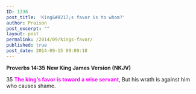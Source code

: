 ```yaml
---
ID: 1336
post_title: 'King&#8217;s favor is to whom?'
author: Praison
post_excerpt: ""
layout: post
permalink: /2014/09/kings-favor/
published: true
post_date: 2014-09-15 09:09:18
---
```

<strong>Proverbs 14:35</strong>
<strong> New King James Version (NKJV)</strong>

35 <span style="color: #ff00ff;"><strong>The king’s favor is toward a wise servant</strong></span>,
But his wrath is against him who causes shame.